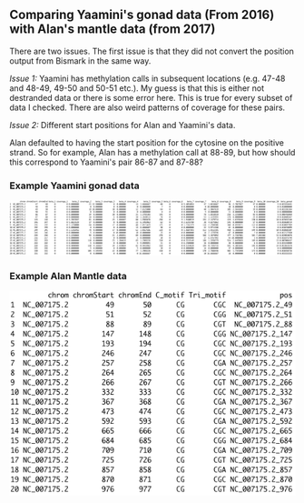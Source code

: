 ## Comparing Yaamini's gonad data (From 2016) with Alan's mantle data (from 2017)

There are two issues. The first issue is that they did not convert the position output from Bismark in the same way. 

*Issue 1:* Yaamini has methylation calls in subsequent locations (e.g. 47-48 and 48-49, 49-50 and 50-51 etc.). 
My guess is that this is either not destranded data or there is some error here. This is true for every subset of data
I checked. There are also weird patterns of coverage for these pairs.

*Issue 2:* Different start positions for Alan and Yaamini's data.

Alan defaulted to having the start position for the cytosine on the positive strand. 
So for example, Alan has a methylation call at 88-89, but how should this correspond to Yaamini's pair 86-87 and 87-88?

### Example Yaamini gonad data
![](img/2019-10-28-Yaamini-gonads.png)

### Example Alan Mantle data
![](img/2019-10-28-Alan-mantle.png)



